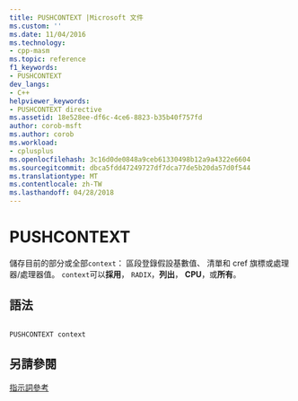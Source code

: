 ```yaml
---
title: PUSHCONTEXT |Microsoft 文件
ms.custom: ''
ms.date: 11/04/2016
ms.technology:
- cpp-masm
ms.topic: reference
f1_keywords:
- PUSHCONTEXT
dev_langs:
- C++
helpviewer_keywords:
- PUSHCONTEXT directive
ms.assetid: 18e528ee-df6c-4ce6-8823-b35b40f757fd
author: corob-msft
ms.author: corob
ms.workload:
- cplusplus
ms.openlocfilehash: 3c16d0de0848a9ceb61330498b12a9a4322e6604
ms.sourcegitcommit: dbca5fdd47249727df7dca77de5b20da57d0f544
ms.translationtype: MT
ms.contentlocale: zh-TW
ms.lasthandoff: 04/28/2018
---
```

# <a name="pushcontext"></a>PUSHCONTEXT
儲存目前的部分或全部`context`： 區段登錄假設基數值、 清單和 cref 旗標或處理器/處理器值。 `context`可以**採用**， `RADIX`，**列出**， **CPU**，或**所有**。  
  
## <a name="syntax"></a>語法  
  
```  
  
PUSHCONTEXT context  
```  
  
## <a name="see-also"></a>另請參閱  
 [指示詞參考](../../assembler/masm/directives-reference.md)